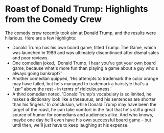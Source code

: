 # Roast of Donald Trump: Highlights from the Comedy Crew
The comedy crew recently took aim at Donald Trump, and the results were hilarious. Here are a few highlights:
* Donald Trump has his own board game, titled Trump: The Game, which was launched in 1989 and was ultimately discontinued after dismal sales and poor reviews.
* One comedian joked, 'Donald Trump, I hear you've got your own board game, because what's more fun than playing a game about a guy who's always going bankrupt?'
* Another comedian quipped, 'His attempts to trademark the color orange may have failed, but he's managed to trademark a hairstyle that's a "zar" above the rest - in terms of ridiculousness.'
* A third comedian noted, 'Donald Trump's vocabulary is so limited, he makes a dictionary look like a thesaurus, and his sentences are shorter than his fingers.'
In conclusion, while Donald Trump may have been the target of the roast, he can take comfort in the fact that he's still a great source of humor for comedians and audiences alike. And who knows, maybe one day he'll even have his own successful board game - but until then, we'll just have to keep laughing at his expense.